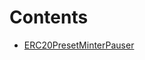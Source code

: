 

# Contents
- [ERC20PresetMinterPauser](ERC20PresetMinterPauser.sol/contract.ERC20PresetMinterPauser.md)
